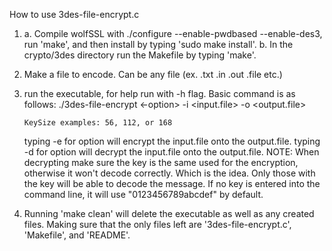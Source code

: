 How to use 3des-file-encrypt.c

1) a. Compile wolfSSL with ./configure --enable-pwdbased --enable-des3, run
      'make', and then install by typing 'sudo make install'.
   b. In the crypto/3des directory run the Makefile by typing 'make'.
2)  Make a file to encode. Can be any file (ex. .txt .in .out .file etc.)
3)  run the executable, for help run with -h flag. Basic command is as follows:
        ./3des-file-encrypt <-option> <KeySize> -i <input.file> -o <output.file>

        KeySize examples: 56, 112, or 168

    typing -e for option will encrypt the input.file onto the output.file.
    typing -d for option will decrypt the input.file onto the output.file.
        NOTE: When decrypting make sure the key is the same used for the
        encryption, otherwise it won't decode correctly. Which is the idea.
        Only those with the key will be able to decode the message. If no
        key is entered into the command line, it will use "0123456789abcdef"
        by default.

4)  Running 'make clean' will delete the executable as well as any created
    files. Making sure that the only files left are '3des-file-encrypt.c',
    'Makefile', and 'README'.
